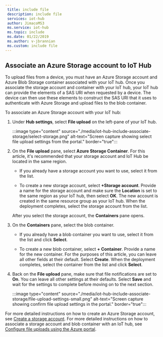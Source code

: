 ```yaml
---
 title: include file
 description: include file
 services: iot-hub
 author: JimacoMS3
 ms.service: iot-hub
 ms.topic: include
 ms.date: 01/22/2019
 ms.author: v-jbrannian
 ms.custom: include file
---
```


## Associate an Azure Storage account to IoT Hub

To upload files from a device, you must have an Azure Storage account and Azure Blob Storage container associated with your IoT hub. Once you associate the storage account and container with your IoT hub, your IoT hub can provide the elements of a SAS URI when requested by a device. The device can then use these elements to construct the SAS URI that it uses to authenticate with Azure Storage and upload files to the blob container.

To associate an Azure Storage account with your IoT hub:

1. Under **Hub settings**, select **File upload** on the left-pane of your IoT hub.

    :::image type="content" source="./media/iot-hub-include-associate-storage/select-storage.png" alt-text="Screen capture showing select file upload settings from the portal." border="true":::

1. On the **File upload** pane, select **Azure Storage Container**. For this article, it's recommended that your storage account and IoT Hub be located in the same region.
    * If you already have a storage account you want to use, select it from the list.

    * To create a new storage account, select **+Storage account**. Provide a name for the storage account and make sure the **Location** is set to the same region as your IoT hub, then select **OK**. The new account is created in the same resource group as your IoT hub. When the deployment completes, select the storage account from the list.

    After you select the storage account, the **Containers** pane opens.

1. On the **Containers** pane, select the blob container.
    * If you already have a blob container you want to use, select it from the list and click **Select**.

    * To create a new blob container, select **+ Container**. Provide a name for the new container. For the purposes of this article, you can leave all other fields at their default. Select **Create**. When the deployment completes, select the container from the list and click **Select**.

1. Back on the **File upload** pane, make sure that file notifications are set to **On**. You can leave all other settings at their defaults. Select **Save** and wait for the settings to complete before moving on to the next section.

    :::image type="content" source="./media/iot-hub-include-associate-storage/file-upload-settings-small.png" alt-text="Screen capture showing confirm file upload settings in the portal." border="true":::

For more detailed instructions on how to create an Azure Storage account, see [Create a storage account](../articles/storage/common/storage-account-create.md). For more detailed instructions on how to associate a storage account and blob container with an IoT hub, see [Configure file uploads using the Azure portal](../articles/iot-hub/iot-hub-configure-file-upload.md).
